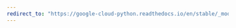 ```yaml
---
redirect_to: "https://google-cloud-python.readthedocs.io/en/stable/_modules/google/cloud/language_v1/proto/language_service_pb2.html"
---
```

